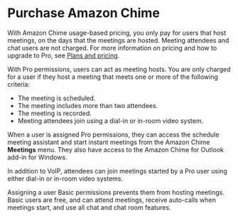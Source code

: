 # Purchase Amazon Chime<a name="purchase-chime"></a>

With Amazon Chime usage\-based pricing, you only pay for users that host meetings, on the days that the meetings are hosted\. Meeting attendees and chat users are not charged\. For more information on pricing and how to upgrade to Pro, see [Plans and pricing](https://aws.amazon.com/chime/pricing)\.

With Pro permissions, users can act as meeting hosts\. You are only charged for a user if they host a meeting that meets one or more of the following criteria:
+ The meeting is scheduled\.
+ The meeting includes more than two attendees\.
+ The meeting is recorded\.
+ Meeting attendees join using a dial\-in or in\-room video system\.

When a user is assigned Pro permissions, they can access the schedule meeting assistant and start instant meetings from the Amazon Chime **Meetings** menu\. They also have access to the Amazon Chime for Outlook add\-in for Windows\. 

In addition to VoIP, attendees can join meetings started by a Pro user using either dial\-in or in\-room video systems\. 

Assigning a user Basic permissions prevents them from hosting meetings\. Basic users are free, and can attend meetings, receive auto\-calls when meetings start, and use all chat and chat room features\. 